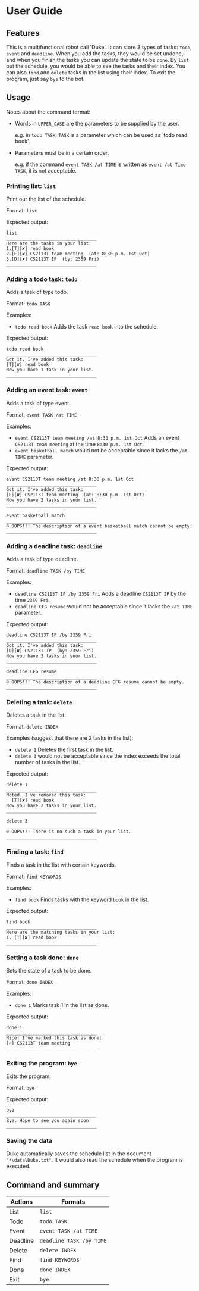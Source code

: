 # User Guide

## Features 

This is a multifunctional robot call 'Duke'. It can store 3 types of tasks: `todo`, `event` and `deadline`.
When you add the tasks, they would be set undone, and when you finish the tasks you can update the state to be `done`. 
By `list` out the schedule, you would be able to see the tasks and their index. You can also `find` and `delete` tasks in the list
using their index. To exit the program, just say `bye` to the bot.

## Usage

Notes about the command format:
* Words in `UPPER_CASE` are the parameters to be supplied by the user.

  e.g. in `todo TASK`, `TASK` is a parameter which can be used as `todo read book'.

* Parameters must be in a certain order.

  e.g. if the command `event TASK /at TIME` is written as `event /at Time TASK`, it is not acceptable.

### Printing list: `list`
Print our the list of the schedule.

Format: `list`

Expected output: 
```
list
__________________________________
Here are the tasks in your list:
1.[T][✘] read book
2.[E][✘] CS2113T team meeting  (at: 8:30 p.m. 1st Oct)
3.[D][✘] CS2113T IP  (by: 2359 Fri)
__________________________________
```

### Adding a todo task: `todo`
Adds a task of type todo.

Format: `todo TASK`

Examples: 
* `todo read book` Adds the task `read book` into the schedule.

Expected output: 
```
todo read book
__________________________________
Got it. I've added this task:  
[T][✘] read book
Now you have 1 task in your list.
__________________________________
```

### Adding an event task: `event`
Adds a task of type event.

Format: `event TASK /at TIME`

Examples:
* `event CS2113T team meeting /at 8:30 p.m. 1st Oct` Adds an event `CS2113T team meeting` at the time `8:30 p.m. 1st Oct`.
* `event basketball match` would not be acceptable since it lacks the `/at TIME` parameter.

Expected output: 
```
event CS2113T team meeting /at 8:30 p.m. 1st Oct
__________________________________
Got it. I've added this task:  
[E][✘] CS2113T team meeting  (at: 8:30 p.m. 1st Oct)
Now you have 2 tasks in your list.
__________________________________

event basketball match
__________________________________
☹ OOPS!!! The description of a event basketball match cannot be empty.
__________________________________
```

### Adding a deadline task: `deadline`
Adds a task of type deadline.

Format: `deadline TASK /by TIME`

Examples:
* `deadline CS2113T IP /by 2359 Fri` Adds a deadline `CS2113T IP` by the time `2359 Fri`.
* `deadline CFG resume` would not be acceptable since it lacks the `/at TIME` parameter.

Expected output: 
```
deadline CS2113T IP /by 2359 Fri
__________________________________
Got it. I've added this task:  
[D][✘] CS2113T IP  (by: 2359 Fri)
Now you have 3 tasks in your list.
__________________________________

deadline CFG resume
__________________________________
☹ OOPS!!! The description of a deadline CFG resume cannot be empty.
__________________________________
```

### Deleting a task: `delete`
Deletes a task in the list.

Format: `delete INDEX`

Examples (suggest that there are 2 tasks in the list):
* `delete 1` Deletes the first task in the list.
* `delete 3` would not be acceptable since the index exceeds the total number of tasks in the list.

Expected output: 
```
delete 1
__________________________________
Noted. I've removed this task:
  [T][✘] read book
Now you have 2 tasks in your list.
__________________________________

delete 3
__________________________________
☹ OOPS!!! There is no such a task in your list.
__________________________________
```

### Finding a task: `find`
Finds a task in the list with certain keywords.

Format: `find KEYWORDS`

Examples:
* `find book` Finds tasks with the keyword `book` in the list.

Expected output: 
```
find book
__________________________________
Here are the matching tasks in your list:
1. [T][✘] read book
__________________________________
```

### Setting a task done: `done`
Sets the state of a task to be done.

Format: `done INDEX`

Examples:
* `done 1` Marks task 1 in the list as done.

Expected output: 
```
done 1
__________________________________
Nice! I've marked this task as done:
[✓] CS2113T team meeting 
__________________________________
```


### Exiting the program: `bye`
Exits the program.

Format: `bye`

Expected output: 
```
bye
__________________________________
Bye. Hope to see you again soon!
__________________________________
```

### Saving the data
Duke automatically saves the schedule list in the document `"*\data\Duke.txt"`. It would also read the schedule when the program is executed.


## Command and summary

Actions | Formats
---------- | -----------------
List | `list`
Todo | `todo TASK`
Event | `event TASK /at TIME`
Deadline | `deadline TASK /by TIME`
Delete | `delete INDEX`
Find | `find KEYWORDS`
Done | `done INDEX`
Exit | `bye`
